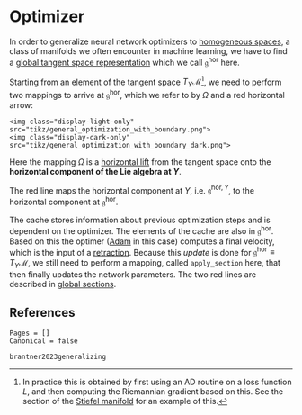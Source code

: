 # Optimizer

In order to generalize neural network optimizers to [homogeneous spaces](manifolds/homogeneous_spaces.md), a class of manifolds we often encounter in machine learning, we have to find a [global tangent space representation](arrays/stiefel_lie_alg_horizontal.md) which we call $\mathfrak{g}^\mathrm{hor}$ here. 

Starting from an element of the tangent space $T_Y\mathcal{M}$[^1], we need to perform two mappings to arrive at $\mathfrak{g}^\mathrm{hor}$, which we refer to by $\Omega$ and a red horizontal arrow:

[^1]: In practice this is obtained by first using an AD routine on a loss function $L$, and then computing the Riemannian gradient based on this. See the section of the [Stiefel manifold](manifolds/stiefel_manifold.md) for an example of this.


```@raw html
<img class="display-light-only" src="tikz/general_optimization_with_boundary.png">
<img class="display-dark-only" src="tikz/general_optimization_with_boundary_dark.png">
```

Here the mapping $\Omega$ is a [horizontal lift](optimizers/manifold_related/horizontal_lift.md) from the tangent space onto the **horizontal component of the Lie algebra at $Y$**. 

The red line maps the horizontal component at $Y$, i.e. $\mathfrak{g}^{\mathrm{hor},Y}$, to the horizontal component at $\mathfrak{g}^\mathrm{hor}$.

The $\mathrm{cache}$ stores information about previous optimization steps and is dependent on the optimizer. The elements of the $\mathrm{cache}$ are also in $\mathfrak{g}^\mathrm{hor}$. Based on this the optimer ([Adam](optimizers/adam_optimizer.md) in this case) computes a final velocity, which is the input of a [retraction](optimizers/manifold_related/retractions.md). Because this *update* is done for $\mathfrak{g}^{\mathrm{hor}}\equiv{}T_Y\mathcal{M}$, we still need to perform a mapping, called `apply_section` here, that then finally updates the network parameters. The two red lines are described in [global sections](optimizers/manifold_related/global_sections.md).

## References 

```@bibliography
Pages = []
Canonical = false

brantner2023generalizing
```